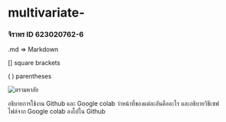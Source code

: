 # multivariate-

### จิราพร  ID 623020762-6

.md => Markdown

[] square brackets

( ) parentheses

![ตรามหาลัย](ตรามหาลัย.jpg)

อธิบายการใช้งาน Github  และ Google colab ว่าหน้าที่ของแต่ละอันคืออะไร และอธิบายวิธีเซฟไฟล์จาก Google colab ลงไปใน Github
